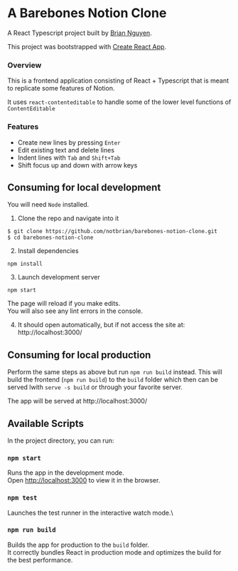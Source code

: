 # A Barebones Notion Clone

A React Typescript project built by [Brian Nguyen](https://notbriann.com).

This project was bootstrapped with [Create React App](https://github.com/facebook/create-react-app).

### Overview

This is a frontend application consisting of React + Typescript that is meant to replicate some features of Notion.

It uses `react-contenteditable` to handle some of the lower level functions of `ContentEditable` 

### Features

* Create new lines by pressing `Enter`
* Edit existing text and delete lines
* Indent lines with `Tab` and `Shift+Tab`
* Shift focus up and down with arrow keys


## Consuming for local development

You will need `Node` installed.

1. Clone the repo and navigate into it

```
$ git clone https://github.com/notbrian/barebones-notion-clone.git
$ cd barebones-notion-clone
```

2. Install dependencies

```
npm install
```
3. Launch development server

```
npm start
```
The page will reload if you make edits.\
You will also see any lint errors in the console.

4. It should open automatically, but if not access the site at: http://localhost:3000/


## Consuming for local production

Perform the same steps as above but run `npm run build` instead. This will build the frontend (`npm run build`) to the `build` folder which then can be served lwith `serve -s build` or through your favorite server.

The app will be served at http://localhost:3000/

## Available Scripts

In the project directory, you can run:

### `npm start`

Runs the app in the development mode.\
Open [http://localhost:3000](http://localhost:3000) to view it in the browser.

### `npm test`

Launches the test runner in the interactive watch mode.\

### `npm run build`

Builds the app for production to the `build` folder.\
It correctly bundles React in production mode and optimizes the build for the best performance.
